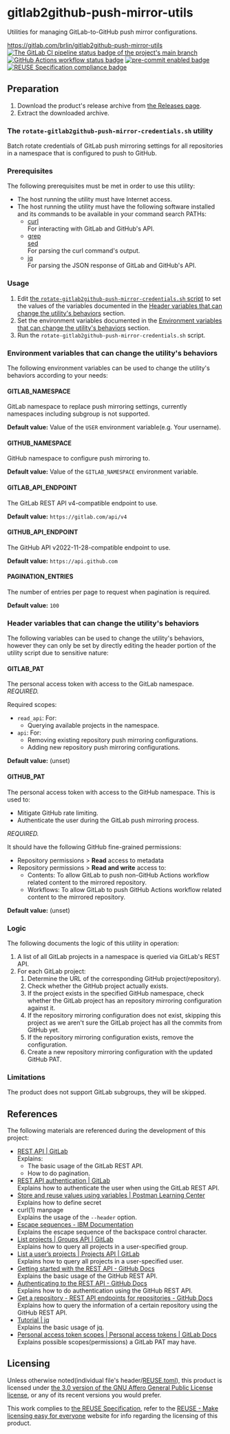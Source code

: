 # gitlab2github-push-mirror-utils

Utilities for managing GitLab-to-GitHub push mirror configurations.

<https://gitlab.com/brlin/gitlab2github-push-mirror-utils>  
[![The GitLab CI pipeline status badge of the project's `main` branch](https://gitlab.com/brlin/gitlab2github-push-mirror-utils/badges/main/pipeline.svg?ignore_skipped=true "Click here to check out the comprehensive status of the GitLab CI pipelines")](https://gitlab.com/brlin/gitlab2github-push-mirror-utils/-/pipelines) [![GitHub Actions workflow status badge](https://github.com/brlin-tw/gitlab2github-push-mirror-utils/actions/workflows/check-potential-problems.yml/badge.svg "GitHub Actions workflow status")](https://github.com/brlin-tw/gitlab2github-push-mirror-utils/actions/workflows/check-potential-problems.yml) [![pre-commit enabled badge](https://img.shields.io/badge/pre--commit-enabled-brightgreen?logo=pre-commit&logoColor=white "This project uses pre-commit to check potential problems")](https://pre-commit.com/) [![REUSE Specification compliance badge](https://api.reuse.software/badge/gitlab.com/brlin/gitlab2github-push-mirror-utils "This project complies to the REUSE specification to decrease software licensing costs")](https://api.reuse.software/info/gitlab.com/brlin/gitlab2github-push-mirror-utils)

## Preparation

1. Download the product's release archive from [the Releases page](https://gitlab.com/brlin/gitlab2github-push-mirror-utils/-/releases).
1. Extract the downloaded archive.

### The `rotate-gitlab2github-push-mirror-credentials.sh` utility

Batch rotate credentials of GitLab push mirroring settings for all repositories in a namespace that is configured to push to GitHub.

### Prerequisites

The following prerequisites must be met in order to use this utility:

* The host running the utility must have Internet access.
* The host running the utility must have the following software installed and its commands to be available in your command search PATHs:
    + [curl](https://curl.se/)  
      For interacting with GitLab and GitHub's API.
    + [grep](https://www.gnu.org/software/grep/)  
      [sed](https://www.gnu.org/software/sed/)  
      For parsing the curl command's output.
    + [jq](https://jqlang.org/)  
      For parsing the JSON response of GitLab and GitHub's API.

### Usage

1. Edit [the `rotate-gitlab2github-push-mirror-credentials.sh` script](rotate-gitlab2github-push-mirror-credentials.sh) to set the values of the variables documented in the [Header variables that can change the utility's behaviors](#header-variables-that-can-change-the-utilitys-behaviors) section.
1. Set the environment variables documented in the [Environment variables that can change the utility's behaviors](#environment-variables-that-can-change-the-utilitys-behaviors) section.
1. Run the `rotate-gitlab2github-push-mirror-credentials.sh` script.

### Environment variables that can change the utility's behaviors

The following environment variables can be used to change the utility's behaviors according to your needs:

#### GITLAB_NAMESPACE

GitLab namespace to replace push mirroring settings, currently namespaces including subgroup is not supported.

**Default value:** Value of the `USER` environment variable(e.g. Your username).

#### GITHUB_NAMESPACE

GitHub namespace to configure push mirroring to.

**Default value:** Value of the `GITLAB_NAMESPACE` environment variable.

#### GITLAB_API_ENDPOINT

The GitLab REST API v4-compatible endpoint to use.

**Default value:** `https://gitlab.com/api/v4`

#### GITHUB_API_ENDPOINT

The GitHub API v2022-11-28-compatible endpoint to use.

**Default value:** `https://api.github.com`

#### PAGINATION_ENTRIES

The number of entries per page to request when pagination is required.

**Default value:** `100`

### Header variables that can change the utility's behaviors

The following variables can be used to change the utility's behaviors, however they can only be set by directly editing the header portion of the utility script due to sensitive nature:

#### GITLAB_PAT

The personal access token with access to the GitLab namespace.  *REQUIRED.*

Required scopes:

* `read_api`: For:
    + Querying available projects in the namespace.
* `api`: For:
    + Removing existing repository push mirroring configurations.
    + Adding new repository push mirroring configurations.

**Default value:** (unset)

#### GITHUB_PAT

The personal access token with access to the GitHub namespace.  This is used to:

* Mitigate GitHub rate limiting.
* Authenticate the user during the GitLab push mirroring process.

*REQUIRED.*

It should have the following GitHub fine-grained permissions:

* Repository permissions > **Read** access to metadata
* Repository permissions > **Read and write** access to:
    + Contents: To allow GitLab to push non-GitHub Actions workflow related content to the mirrored repository.
    + Workflows: To allow GitLab to push GitHub Actions workflow related content to the mirrored repository.

**Default value:** (unset)

### Logic

The following documents the logic of this utility in operation:

1. A list of all GitLab projects in a namespace is queried via GitLab's REST API.
1. For each GitLab project:
    1. Determine the URL of the corresponding GitHub project(repository).
    1. Check whether the GitHub project actually exists.
    1. If the project exists in the specified GitHub namespace, check whether the GitLab project has an repository mirroring configuration against it.
    1. If the repository mirroring configuration does not exist, skipping this project as we aren't sure the GitLab project has all the commits from GitHub yet.
    1. If the repository mirroring configuration exists, remove the configuration.
    1. Create a new repository mirroring configuration with the updated GitHub PAT.

### Limitations

The product does not support GitLab subgroups, they will be skipped.

## References

The following materials are referenced during the development of this project:

* [REST API | GitLab](https://docs.gitlab.com/ee/api/rest/)  
  Explains:
    + The basic usage of the GitLab REST API.
    + How to do pagination.
* [REST API authentication | GitLab](https://docs.gitlab.com/ee/api/rest/authentication.html)  
  Explains how to authenticate the user when using the GitLab REST API.
* [Store and reuse values using variables | Postman Learning Center](https://learning.postman.com/docs/sending-requests/variables/variables/#defining-variables)  
  Explains how to define secret
* curl(1) manpage  
  Explains the usage of the `--header` option.
* [Escape sequences - IBM Documentation](https://www.ibm.com/docs/en/i/7.3?topic=set-escape-sequences)  
  Explains the escape sequence of the backspace control character.
* [List projects | Groups API | GitLab](https://docs.gitlab.com/ee/api/groups.html#list-projects)  
  Explains how to query all projects in a user-specified group.
* [List a user’s projects | Projects API | GitLab](https://docs.gitlab.com/ee/api/projects.html#list-a-users-projects)  
  Explains how to query all projects in a user-specified user.
* [Getting started with the REST API - GitHub Docs](https://docs.github.com/en/rest/using-the-rest-api/getting-started-with-the-rest-api)  
  Explains the basic usage of the GitHub REST API.
* [Authenticating to the REST API - GitHub Docs](https://docs.github.com/en/rest/authentication/authenticating-to-the-rest-api#about-authentication)  
  Explains how to do authentication using the GitHub REST API.
* [Get a repository - REST API endpoints for repositories - GitHub Docs](https://docs.github.com/en/rest/repos/repos#get-a-repository)  
  Explains how to query the information of a certain repository using the GitHub REST API.
* [Tutorial | jq](https://jqlang.github.io/jq/tutorial/)  
  Explains the basic usage of jq.
* [Personal access token scopes | Personal access tokens | GitLab Docs](https://docs.gitlab.com/user/profile/personal_access_tokens/#personal-access-token-scopes)  
  Explains possible scopes(permissions) a GitLab PAT may have.

## Licensing

Unless otherwise noted(individual file's header/[REUSE.toml](REUSE.toml)), this product is licensed under [the 3.0 version of the GNU Affero General Public License license](https://www.gnu.org/licenses/agpl-3.0.en.html), or any of its recent versions you would prefer.

This work complies to [the REUSE Specification](https://reuse.software/spec/), refer to the [REUSE - Make licensing easy for everyone](https://reuse.software/) website for info regarding the licensing of this product.
